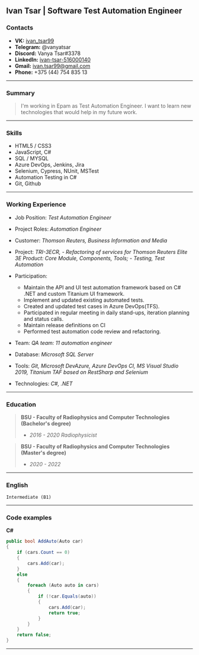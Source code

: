 ## Ivan Tsar | Software Test Automation Engineer
### Contacts

- **VK:** [ivan_tsar99](https://vk.com/ivan_tsar99)
- **Telegram:** @vanyatsar
- **Discord:** Vanya Tsar#3378
- **LinkedIn:** [ivan-tsar-516000140](https://www.linkedin.com/in/ivan-tsar-516000140/)
- **Gmail:** [ivan.tsar99@gmail.com](mailto:ivan.tsar99@gmail.com)
- **Phone:** +375 (44) 754 835 13
---
### Summary

> I'm working in Epam as Test Automation Engineer. I want to learn new 
> technologies that would help in my future work.
---
### Skills

- HTML5 / CSS3
- JavaScript, C#
- SQL / MYSQL
- Azure DevOps, Jenkins, Jira
- Selenium, Cypress, NUnit, MSTest
- Automation Testing in C#
- Git, Github
---

### Working Experience

- Job Position: _Test Automation Engineer_
- Project Roles: _Automation Engineer_
- Customer: _Thomson Reuters, Business Information and Media_
- Project: _TRI-3ECR, - Refactoring of services for Thomson Reuters Elite 3E Product: Core Module, Components, Tools; - Testing, Test Automation_
- Participation:

  - Maintain the API and UI test automation framework based on C# .NET and custom Titanium UI framework.
  - Implement and updated existing automated tests.
  - Created and updated test cases in Azure DevOps(TFS).
  - Participated in regular meeting in daily stand-ups, iteration planning and status calls.
  - Maintain release definitions on CI
  - Performed test automation code review and refactoring.

- Team: _QA team: 11 automation engineer_
- Database: _Microsoft SQL Server_
- Tools: _Git, Microsoft DevAzure, Azure DevOps CI, MS Visual Studio 2019, Titanium TAF based on RestSharp and Selenium_
- Technologies: _C#, .NET_
---
### Education

> **BSU - Faculty of Radiophysics and Computer Technologies (Bachelor's degree)**
> + _2016 - 2020 Radiophysicist_

> **BSU - Faculty of Radiophysics and Computer Technologies (Master's degree)**
> + _2020 - 2022_
---
### English

    Intermediate (B1)

---
### Code examples

**C#**

```c#
public bool AddAuto(Auto car)
{
    if (cars.Count == 0)
    {
        cars.Add(car);
    }
    else
    {
        foreach (Auto auto in cars)
        {
            if (!car.Equals(auto))
            {
                cars.Add(car);
                return true;
            }
        }
    }
    return false;
}
```
---